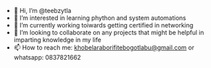 - 👋 Hi, I’m @teebzytla
- 👀 I’m interested in learning phython and system automations 
- 🌱 I’m currently working toiwards getting certified in networking 
- 💞️ I’m looking to collaborate on any projects that might be helpful in imparting knowledge in my life 
- 📫 How to reach me: khobelaraborifitebogotlabu@gmail.com or whatsapp: 0837821662

<!---
teebzytla/teebzytla is a ✨ special ✨ repository because its `README.md` (this file) appears on your GitHub profile.
You can click the Preview link to take a look at your changes.
--->
